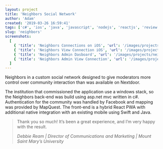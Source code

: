 ```yaml
---
layout: project
title: 'Neighbors Social Network'
author: 'Adam'
created: '2019-03-26 16:59:41'
tags: ['c#', 'ios', 'java', 'javascript', 'nodejs', 'reactjs', 'review', 'swift']
slug: 'neighbors'
screenshots:
  [
    { 'title': 'Neighbors Connections on iOS', 'url': '/images/projects/neighbors/Neighbors-Connections-on-iOS.png' },
    { 'title': 'Neighbors View Connection iOS', 'url': '/images/projects/neighbors/Neighbors-View-Connection-iOS.png' },
    { 'title': 'Neighbors Admin Dasboard', 'url': '/images/projects/neighbors/Neighbors-Admin-Dasboard.png' },
    { 'title': 'Neighbors Admin View Connection', 'url': '/images/projects/neighbors/Neighbors-Admin-View-Connection.png' },
  ]
---
```


Neighbors in a custom social network designed to give moderators more control over community interaction than was available on Nextdoor.

The institution that commissioned the application use a windows stack, so the Neighbors back-end was build using asp.net mvc written in c#. Authentication for the community was handled by Facebook and mapping was provided by MapQuest. The front-end is a hybrid React PWA with additional native integration with an existing mobile using Swift and Java.

> Thank you so much! It’s been a great experience, and I’m very happy with the result.
>
> <cite>Debbie Ream | Director of Communications and Marketing | Mount Saint Mary’s University </cite>
